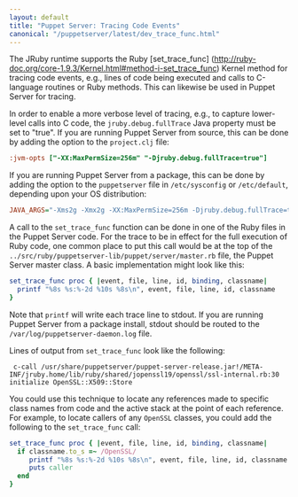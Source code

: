 ```yaml
---
layout: default
title: "Puppet Server: Tracing Code Events"
canonical: "/puppetserver/latest/dev_trace_func.html"
---
```



The JRuby runtime supports the Ruby [set_trace_func]
(http://ruby-doc.org/core-1.9.3/Kernel.html#method-i-set_trace_func) Kernel
method for tracing code events, e.g., lines of code being executed and calls
to C-language routines or Ruby methods.  This can likewise be used in Puppet
Server for tracing.

In order to enable a more verbose level of tracing, e.g., to capture lower-level
calls into C code, the `jruby.debug.fullTrace` Java property must be set to
"true".  If you are running Puppet Server from source, this can be done by
adding the option to the `project.clj` file:

~~~ini
:jvm-opts ["-XX:MaxPermSize=256m" "-Djruby.debug.fullTrace=true"]
~~~

If you are running Puppet Server from a package, this can be done by adding the
option to the `puppetserver` file in `/etc/sysconfig` or `/etc/default`,
depending upon your OS distribution:

~~~ini
JAVA_ARGS="-Xms2g -Xmx2g -XX:MaxPermSize=256m -Djruby.debug.fullTrace=true"
~~~

A call to the `set_trace_func` function can be done in one of the Ruby files in
the Puppet Server code.  For the trace to be in effect for the full execution
of Ruby code, one common place to put this call would be at the top of the
`../src/ruby/puppetserver-lib/puppet/server/master.rb` file, the Puppet Server
master class.  A basic implementation might look like this:

~~~ruby
set_trace_func proc { |event, file, line, id, binding, classname|
  printf "%8s %s:%-2d %10s %8s\n", event, file, line, id, classname
}
~~~

Note that `printf` will write each trace line to stdout.  If you are running
Puppet Server from a package install, stdout should be routed to the
`/var/log/puppetserver-daemon.log` file.

Lines of output from `set_trace_func` look like the following:

~~~
 c-call /usr/share/puppetserver/puppet-server-release.jar!/META-INF/jruby.home/lib/ruby/shared/jopenssl19/openssl/ssl-internal.rb:30 initialize OpenSSL::X509::Store
~~~

You could use this technique to locate any references made to specific class
names from code and the active stack at the point of each reference.  For
example, to locate callers of any `OpenSSL` classes, you could add the following
to the `set_trace_func` call:

~~~ruby
set_trace_func proc { |event, file, line, id, binding, classname|
  if classname.to_s =~ /OpenSSL/
     printf "%8s %s:%-2d %10s %8s\n", event, file, line, id, classname
     puts caller
  end
}
~~~
